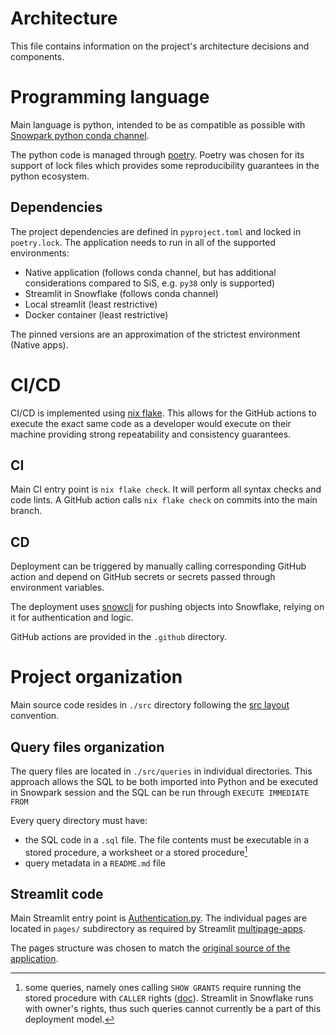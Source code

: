 # Architecture

This file contains information on the project's architecture decisions and
components.

# Programming language

Main language is python, intended to be as compatible as possible with [Snowpark
python conda channel](https://repo.anaconda.com/pkgs/snowflake/).

The python code is managed through [poetry](https://python-poetry.org/). Poetry
was chosen for its support of lock files which provides some reproducibility
guarantees in the python ecosystem.

## Dependencies

The project dependencies are defined in `pyproject.toml` and locked in
`poetry.lock`. The application needs to run in all of the supported
environments:

- Native application (follows conda channel, but has additional considerations
  compared to SiS, e.g. `py38` only is supported)
- Streamlit in Snowflake (follows conda channel)
- Local streamlit (least restrictive)
- Docker container (least restrictive)

The pinned versions are an approximation of the strictest environment (Native
apps).

# CI/CD

CI/CD is implemented using [nix flake](https://nixos.org). This allows for the GitHub
actions to execute the exact same code as a developer would execute on their
machine providing strong repeatability and consistency guarantees.

## CI

Main CI entry point is `nix flake check`. It will perform all syntax checks and
code lints. A GitHub action calls `nix flake check` on commits into the main
branch.

## CD

Deployment can be triggered by manually calling corresponding GitHub action and
depend on GitHub secrets or secrets passed through environment variables.

The deployment uses [snowcli][2] for pushing objects into Snowflake, relying on
it for authentication and logic.

GitHub actions are provided in the `.github` directory.

# Project organization

Main source code resides in `./src` directory following the [src
layout](https://packaging.python.org/en/latest/discussions/src-layout-vs-flat-layout/)
convention.

## Query files organization

The query files are located in `./src/queries` in individual directories. This
approach allows the SQL to be both imported into Python and be executed in
Snowpark session and the SQL can be run through `EXECUTE IMMEDIATE FROM`

Every query directory must have:

- the SQL code in a `.sql` file. The file contents must be executable in a
  stored procedure, a worksheet or a stored procedure[^note]
- query metadata in a `README.md` file

## Streamlit code

Main Streamlit entry point is
[Authentication.py](https://github.com/Snowflake-Labs/Sentry/blob/main/src/Authentication.py).
The
individual pages are located in `pages/` subdirectory as required by Streamlit
[multipage-apps](https://docs.streamlit.io/library/advanced-features/multipage-apps).

The pages structure was chosen to match the [original source of the application][1].

[1]:
https://quickstarts.snowflake.com/guide/security_dashboards_for_snowflake/index.html
[2]: https://docs.snowflake.com/developer-guide/snowflake-cli-v2/index

[^note]: some queries, namely ones calling `SHOW GRANTS` require running the
    stored procedure with `CALLER` rights
    ([doc](https://community.snowflake.com/s/article/Use-of-SHOW-grants-in-stored-procedure)).
    Streamlit in Snowflake runs with owner's rights, thus such queries cannot
    currently be a part of this deployment model.
